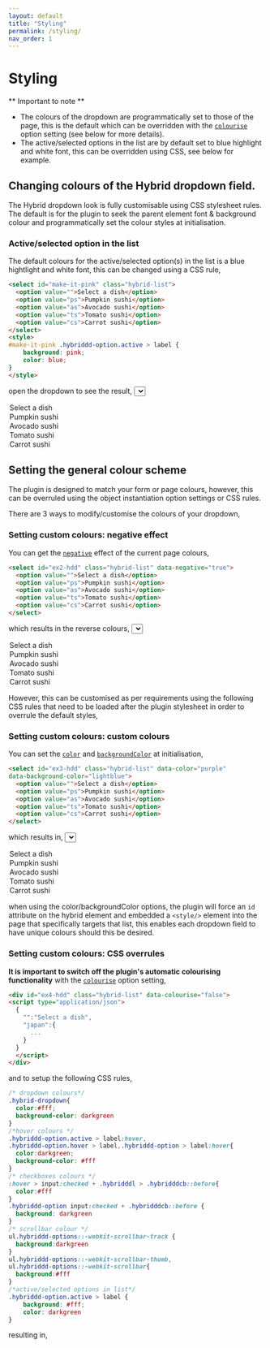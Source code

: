 ```yaml
---
layout: default
title: "Styling"
permalink: /styling/
nav_order: 1
---
```


# Styling

** Important to note **
- The colours of the dropdown are programmatically set to those of the page, this is the default which can be overridden with the [`colourise`](/hybrid-dropdown/options/#option-negative) option setting (see below for more details).
- The active/selected options in the list are by default set to blue highlight and white font, this can be overridden using CSS, see below for example.


## Changing colours of the Hybrid dropdown field.

The Hybrid dropdown look is fully customisable using CSS stylesheet rules.  The default is for the plugin to seek the parent element font & background colour and programmatically set the colour styles at initialisation.  

### Active/selected option in the list
The default colours for the active/selected option(s) in the list is a blue hightlight and white font, this can be changed using a CSS rule,

```html
<select id="make-it-pink" class="hybrid-list">
  <option value="">Select a dish</option>
  <option value="ps">Pumpkin sushi</option>
  <option value="as">Avocado sushi</option>
  <option value="ts">Tomato sushi</option>
  <option value="cs">Carrot sushi</option>
</select>
<style>
#make-it-pink .hybriddd-option.active > label {
    background: pink;
    color: blue;
}
</style>
```
open the dropdown to see the result,
<select id="make-it-pink" class="hybrid-list">
  <option value="">Select a dish</option>
  <option value="ps">Pumpkin sushi</option>
  <option value="as">Avocado sushi</option>
  <option value="ts">Tomato sushi</option>
  <option value="cs">Carrot sushi</option>
</select>

## Setting the general colour scheme
The plugin is designed to match your form or page colours, however, this can be overruled using the object instantiation option settings or CSS rules.

There are 3 ways to modify/customise the colours of your dropdown,

### Setting custom colours: negative effect

You can get the [`negative`](/hybrid-dropdown/options/#option-negative) effect of the current page colours,

```html
<select id="ex2-hdd" class="hybrid-list" data-negative="true">
  <option value="">Select a dish</option>
  <option value="ps">Pumpkin sushi</option>
  <option value="as">Avocado sushi</option>
  <option value="ts">Tomato sushi</option>
  <option value="cs">Carrot sushi</option>
</select>
```
which results in the reverse colours,
<select id="ex2-hdd" class="hybrid-list" data-negative="true">
  <option value="">Select a dish</option>
  <option value="ps">Pumpkin sushi</option>
  <option value="as">Avocado sushi</option>
  <option value="ts">Tomato sushi</option>
  <option value="cs">Carrot sushi</option>
</select>

However, this can be customised as per requirements using the following CSS rules that need to be loaded after the plugin stylesheet in order to overrule the default styles,

### Setting custom colours: custom colours

You can set the [`color`](/hybrid-dropdown/options/#option-color) and [`backgroundColor`](/hybrid-dropdown/options/#option-backgroundColor) at initialisation,

```html
<select id="ex3-hdd" class="hybrid-list" data-color="purple"
data-background-color="lightblue">
  <option value="">Select a dish</option>
  <option value="ps">Pumpkin sushi</option>
  <option value="as">Avocado sushi</option>
  <option value="ts">Tomato sushi</option>
  <option value="cs">Carrot sushi</option>
</select>
```
which results in,
<select id="ex3-hdd" class="hybrid-list" data-color="purple" data-background-color="lightblue">
  <option value="">Select a dish</option>
  <option value="ps">Pumpkin sushi</option>
  <option value="as">Avocado sushi</option>
  <option value="ts">Tomato sushi</option>
  <option value="cs">Carrot sushi</option>
</select>

when using the color/backgroundColor options, the plugin will force an `id` attribute on the hybrid element and embedded a `<style/>` element into the page that specifically targets that list, this enables each dropdown field to have unique colours should this be desired.

### Setting custom colours: CSS overrules

**It is important to switch off the plugin's automatic colourising functionality** with the [`colourise`](/hybrid-dropdown/options/#option-colourise) option setting,

```html
<div id="ex4-hdd" class="hybrid-list" data-colourise="false">
<script type="application/json">
  {
    "":"Select a dish",
    "japan":{
      ...
    }
  }
  </script>
</div>
```

and to setup the following CSS rules,

```css
/* dropdown colours*/
.hybrid-dropdown{
  color:#fff;
  background-color: darkgreen
}
/*hover colours */
.hybriddd-option.active > label:hover,
.hybriddd-option.hover > label,.hybriddd-option > label:hover{
  color:darkgreen;
  background-color: #fff
}
/* checkboxes colours */
:hover > input:checked + .hybridddl > .hybridddcb::before{
  color:#fff
}
.hybriddd-option input:checked + .hybridddcb::before {
  background: darkgreen
}
/* scrollbar colour */
ul.hybriddd-options::-webkit-scrollbar-track {
  background:darkgreen
}
ul.hybriddd-options::-webkit-scrollbar-thumb,
ul.hybriddd-options::-webkit-scrollbar{
  background:#fff
}
/*active/selected options in list*/
.hybriddd-option.active > label {
    background: #fff;
    color: darkgreen
}
```
resulting in,
<span id="ex4-hdd" class="hybrid-list" data-colourise="false">
<script type="application/json">
  {
    "":"Select a dish",
    "japan":{
      "label":"Japan",
      "sushi":{
        "label":"Sushi",
        "ps":"Pumpkin sushi",
        "as":"Avocado sushi",
        "tc":"Tomato sushi",
        "cs":"Carrot sushi"
      }
    },
    "india":{
      "label":"India",
      "dosa":{
        "label":"Dosa",
        "pd":"Plain dosa",
        "md":"Masala dosa",
        "myd":"Mysore dosa",
        "pr":"Paper roast"
      },
      "france":{
        "label":"France",
        "crepe":{
          "label":"Cr&ecirc;pe",
          "cps":"Cr&ecirc;pe sucr&eacute;e",
          "cpz":"Cr&ecirc;pe suzette",
          "cpn":"Cr&ecirc;pe banane",
          "cpn":"Cr&ecirc;pe nutella"
        }
      }
    }
  }
 </script>
</span>
